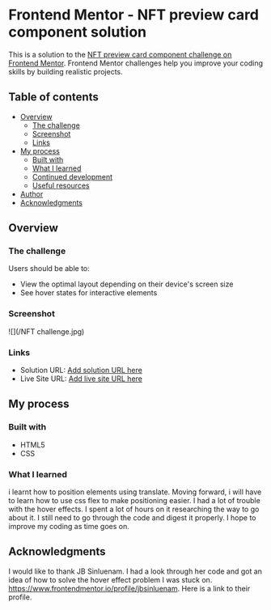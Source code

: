 # Frontend Mentor - NFT preview card component solution

This is a solution to the [NFT preview card component challenge on Frontend Mentor](https://www.frontendmentor.io/challenges/nft-preview-card-component-SbdUL_w0U). Frontend Mentor challenges help you improve your coding skills by building realistic projects.

## Table of contents

- [Overview](#overview)
  - [The challenge](#the-challenge)
  - [Screenshot](#screenshot)
  - [Links](#links)
- [My process](#my-process)
  - [Built with](#built-with)
  - [What I learned](#what-i-learned)
  - [Continued development](#continued-development)
  - [Useful resources](#useful-resources)
- [Author](#author)
- [Acknowledgments](#acknowledgments)


## Overview

### The challenge

Users should be able to:

- View the optimal layout depending on their device's screen size
- See hover states for interactive elements

### Screenshot

![](/NFT challenge.jpg)


### Links

- Solution URL: [Add solution URL here](https://your-solution-url.com)
- Live Site URL: [Add live site URL here](https://your-live-site-url.com)

## My process

### Built with

- HTML5
- CSS

### What I learned

i learnt how to position elements using translate. Moving forward, i will have to learn how to use css flex to make positioning easier. I had a lot of trouble with the hover effects. I spent a lot of hours on it researching the way to go about it. I still need to go through the code and digest it properly.
I hope to improve my coding as time goes on.



## Acknowledgments
I would like to thank JB Sinluenam. I had a look through her code and got an idea of how to solve the hover effect problem I was stuck on. https://www.frontendmentor.io/profile/jbsinluenam. Here is a link to their profile.
